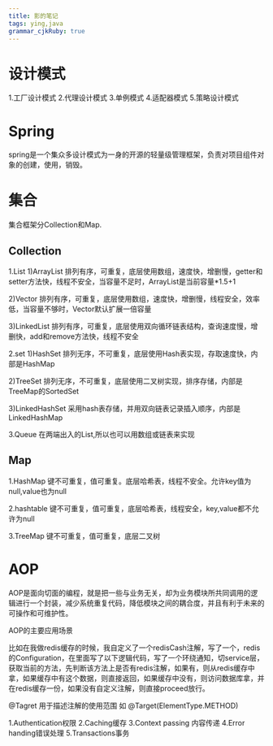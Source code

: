 ```yaml
---
title: 影的笔记
tags: ying,java
grammar_cjkRuby: true
---
```



# 设计模式
1.工厂设计模式
2.代理设计模式
3.单例模式
4.适配器模式
5.策略设计模式
# Spring
spring是一个集众多设计模式为一身的开源的轻量级管理框架，负责对项目组件对象的创建，使用，销毁。
# 集合
集合框架分Collection和Map.

## Collection
1.List
1)ArrayList
排列有序，可重复，底层使用数组，速度快，增删慢，getter和setter方法快，线程不安全，当容量不足时，ArrayList是当前容量*1.5+1

2)Vector
排列有序，可重复，底层使用数组，速度快，增删慢，线程安全，效率低，当容量不够时，Vector默认扩展一倍容量

3)LinkedList
排列有序，可重复，底层使用双向循环链表结构，查询速度慢，增删快，add和remove方法快，线程不安全

2.set
1)HashSet
排列无序，不可重复，底层使用Hash表实现，存取速度快，内部是HashMap

2)TreeSet
排列无序，不可重复，底层使用二叉树实现，排序存储，内部是TreeMap的SortedSet

3)LinkedHashSet
采用hash表存储，并用双向链表记录插入顺序，内部是LinkedHashMap

3.Queue 
在两端出入的List,所以也可以用数组或链表来实现



## Map
1.HashMap
键不可重复，值可重复。底层哈希表，线程不安全。允许key值为null,value也为null

2.hashtable
键不可重复，值可重复，底层哈希表，线程安全，key,value都不允许为null

3.TreeMap
键不可重复，值可重复，底层二叉树

# AOP
AOP是面向切面的编程，就是把一些与业务无关，却为业务模块所共同调用的逻辑进行一个封装，减少系统重复代码，降低模块之间的耦合度，并且有利于未来的可操作和可维护性。

AOP的主要应用场景

比如在我做redis缓存的时候，我自定义了一个redisCash注解，写了一个，redis的Configuration，在里面写了以下逻辑代码，写了一个环绕通知，切service层，获取当前的方法，先判断该方法上是否有redis注解，如果有，则从redis缓存中拿，如果缓存中有这个数据，则直接返回，如果缓存中没有，则访问数据库拿，并在redis缓存一份，如果没有自定义注解，则直接proceed放行。

@Tagret 用于描述注解的使用范围
如 @Target(ElementType.METHOD)

1.Authentication权限
2.Caching缓存
3.Context passing 内容传递
4.Error handing错误处理
5.Transactions事务

